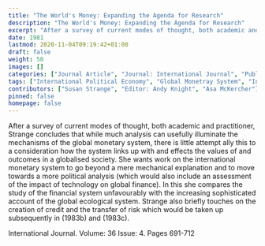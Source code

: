 ```yaml
---
title: "The World's Money: Expanding the Agenda for Research"
description: "The World's Money: Expanding the Agenda for Research"
excerpt: "After a survey of current modes of thought, both academic and practitioner, Strange concludes that while much analysis can usefully illuminate the mechanisms of the global monetary system, there is little attempt ally this to a consideration how the system links up with and effects the values of and outcomes in a globalised society. She wants work on the international monetary system to go beyond a mere mechanical explanation and to move towards a more political analysis (which would also include an assessment of the impact of technology on global finance). In this she compares the study of the financial system unfavourably with the increasing sophisticated account of the global ecological system. Strange also briefly touches on the creation of credit and the transfer of risk which would be taken up subsequently in (1983b) and (1983c)."
date: 1981
lastmod: 2020-11-04T09:19:42+01:00
draft: false
weight: 50
images: []
categories: ["Journal Article", "Journal: International Journal", "Publisher: Sage Journals"]
tags: ["International Political Economy", "Global Monetray System", "International Relations", "Security"]
contributors: ["Susan Strange", "Editor: Andy Knight", "Asa McKercher"]
pinned: false
homepage: false
---
```


After a survey of current modes of thought, both academic and practitioner, Strange concludes that while much analysis can usefully illuminate the mechanisms of the global monetary system, there is little attempt ally this to a consideration how the system links up with and effects the values of and outcomes in a globalised society. She wants work on the international monetary system to go beyond a mere mechanical explanation and to move towards a more political analysis (which would also include an assessment of the impact of technology on global finance). In this she compares the study of the financial system unfavourably with the increasing sophisticated account of the global ecological system. Strange also briefly touches on the creation of credit and the transfer of risk which would be taken up subsequently in (1983b) and (1983c).

International Journal. Volume: 36 Issue: 4. Pages 691-712
